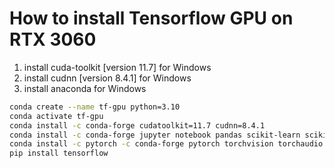# How to install Tensorflow GPU on RTX 3060

1. install cuda-toolkit [version 11.7] for Windows
2. install cudnn [version 8.4.1] for Windows
3. install anaconda for Windows

```bash
conda create --name tf-gpu python=3.10
conda activate tf-gpu
conda install -c conda-forge cudatoolkit=11.7 cudnn=8.4.1
conda install -c conda-forge jupyter notebook pandas scikit-learn scikit-image matplotlib xmltodict scikit-learn-intelex
conda install -c pytorch -c conda-forge pytorch torchvision torchaudio
pip install tensorflow
```
